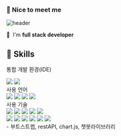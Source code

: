 ### 🤞 Nice to meet me
![header](https://capsule-render.vercel.app/api?type=waving&color=auto&height=300&section=header&text=Dongil's%20Github&fontSize=90&animation=fadeIn&fontAlignY=38&desc=Welcome%20to%20Dongil's%20GitHub.&descAlignY=51&descAlign=62)

<p>
  👋&nbsp; I'm <b>full stack developer</b>
</p>


## 💪 Skills

통합 개발 환경(IDE)
<div align="LEFT">
	<img src="https://img.shields.io/badge/IntelliJIDEA-000000?style=flat&logo=INTELLIJIDEA&logoColor=white" />
	<img src="https://img.shields.io/badge/Visual Studio Code-007ACC?style=flat&logo=Visual Studio Code&logoColor=white" />
</div>
사용 언어 
<div align="LEFT">
	<img src="https://img.shields.io/badge/Java-007396?style=flat&logo=Java&logoColor=white" />
	<img src="https://img.shields.io/badge/HTML5-E34F26?style=flat&logo=HTML5&logoColor=white" />
	<img src="https://img.shields.io/badge/CSS3-1572B6?style=flat&logo=CSS3&logoColor=white" />
	<img src="https://img.shields.io/badge/JAVASCRIPT-F7DF1E?style=flat&logo=JAVASCRIPT&logoColor=white" />
</div>
사용 기술
<div align="LEFT">
	<img src="https://img.shields.io/badge/Thymeleaf-005F0F?style=flat&logo=Thymeleaf&logoColor=white" />
  <img src="https://img.shields.io/badge/jQuery-0769AD?style=flat&logo=jQuery&logoColor=white" /> 
  <img src="https://img.shields.io/badge/Spring Boot-6DB33F?style=flat&logo=Spring Boot&logoColor=white" />
    <img src="https://img.shields.io/badge/Spring Security -6DB33F?style=flat&logo=Spring Security&logoColor=white" />
  <img src="https://img.shields.io/badge/JPA_Hibernate -59666C?style=flat&logo=Hibernate&logoColor=white" />
  <br>
  <img src="https://img.shields.io/badge/KakaoAPI -FFCD00?style=flat&logo=Kakao&logoColor=brown" />
  <img src="https://img.shields.io/badge/JDBC-007396?style=flat&logo=&logoColor=white" />
  <img src="https://img.shields.io/badge/Ajax-007396?style=flat&logo=&logoColor=white" />
  <img src="https://img.shields.io/badge/oauth2-59666C?style=flat&logo=&logoColor=white" />
  <img src="https://img.shields.io/badge/SMTP-EA4335?style=flat&logo=Gmail&logoColor=white" />
  <img src="https://img.shields.io/badge/queryDSL-0769AD?style=flat&logo=&logoColor=white" />
</div>
- 부트스트랩, restAPI, chart.js, 챗봇라이브러리
